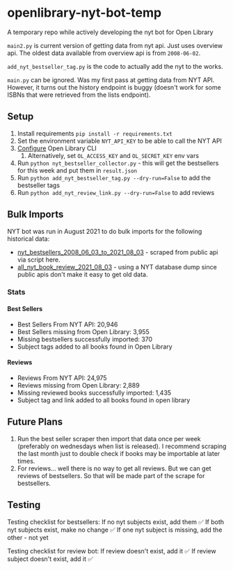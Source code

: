 # openlibrary-nyt-bot-temp
A temporary repo while actively developing the nyt bot for Open Library

`main2.py` is current version of getting data from nyt api. Just uses overview api. The oldest data available from overview api is from `2008-06-02`.

`add_nyt_bestseller_tag.py` is the code to actually add the nyt to the works.

`main.py` can be ignored. Was my first pass at getting data from NYT API. However, it turns out the history endpoint is buggy (doesn't work for some ISBNs that were retrieved from the lists endpoint). 

## Setup

1. Install requirements `pip install -r requirements.txt`
2. Set the environment variable `NYT_API_KEY` to be able to call the NYT API
3. [Configure](https://github.com/internetarchive/openlibrary-client#configuration) Open Library CLI
   1. Alternatively, set `OL_ACCESS_KEY` and `OL_SECRET_KEY` env vars
4. Run `python nyt_bestseller_collector.py` - this will get the bestsellers for this week and put them in `result.json`
5. Run `python add_nyt_bestseller_tag.py --dry-run=False` to add the bestseller tags
6. Run `python add_nyt_review_link.py --dry-run=False` to add reviews

## Bulk Imports

NYT bot was run in August 2021 to do bulk imports for the following historical data:
* [nyt_bestsellers_2008_06_03_to_2021_08_03](https://archive.org/details/nyt_bestsellers_2008_06_03_to_2021_08_03) - scraped from public api via script here.
* [all_nyt_book_review_2021_08_03](https://archive.org/details/all_nyt_book_review_2021_08_03) - using a NYT database dump since public apis don't make it easy to get old data.

### Stats

#### Best Sellers
* Best Sellers From NYT API: 20,946
* Best Sellers missing from Open Library: 3,955
* Missing bestsellers successfully imported: 370
* Subject tags added to all books found in Open Library

#### Reviews
* Reviews From NYT API: 24,975
* Reviews missing from Open Library: 2,889
* Missing reviewed books successfully imported: 1,435
* Subject tag and link added to all books found in open library

## Future Plans

1. Run the best seller scraper then import that data once per week (preferably on wednesdays when list is released). I recommend scraping the last month just to double check if books may be importable at later times.
2. For reviews... well there is no way to get all reviews. But we can get reviews of bestsellers. So that will be made part of the scrape for bestsellers.

## Testing

Testing checklist for bestsellers:
If no nyt subjects exist, add them ✅
If both nyt subjects exist, make no change ✅
If one nyt subject is missing, add the other - not yet


Testing checklist for review bot:
If review doesn't exist, add it ✅
If review subject doesn't exist, add it ✅

